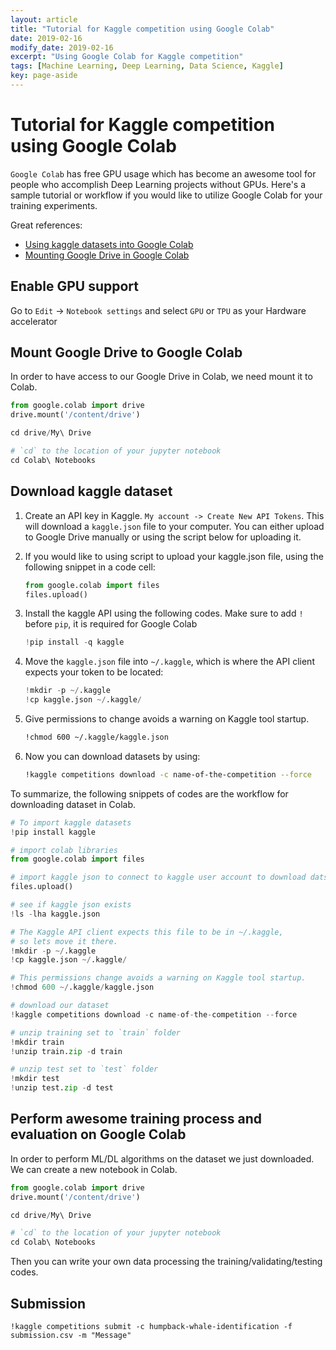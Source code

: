 ```yaml
---
layout: article
title: "Tutorial for Kaggle competition using Google Colab"
date: 2019-02-16
modify_date: 2019-02-16
excerpt: "Using Google Colab for Kaggle competition"
tags: [Machine Learning, Deep Learning, Data Science, Kaggle]
key: page-aside
---
```


# Tutorial for Kaggle competition using Google Colab


`Google Colab` has free GPU usage which has become an awesome tool for people who accomplish Deep Learning projects without GPUs. Here's a sample tutorial or workflow if you would like to utilize Google Colab for your training experiments.


Great references:

- [Using kaggle datasets into Google Colab](https://stackoverflow.com/questions/49310470/using-kaggle-datasets-into-google-colab)
- [Mounting Google Drive in Google Colab](https://medium.com/@rushic24/mounting-google-drive-in-google-colab-5ecd1d3b735a)


## Enable GPU support


Go to `Edit` -> `Notebook settings` and select `GPU` or `TPU` as your Hardware accelerator



## Mount Google Drive to Google Colab

In order to have access to our Google Drive in Colab, we need mount it to Colab.

```python
from google.colab import drive
drive.mount('/content/drive')

cd drive/My\ Drive

# `cd` to the location of your jupyter notebook
cd Colab\ Notebooks
```



## Download kaggle dataset



1. Create an API key in Kaggle. `My account -> Create New API Tokens`. This will download a `kaggle.json` file to your computer. You can either upload to Google Drive manually or using the script below for uploading it.

2. If you would like to using script to upload your kaggle.json file, using the following snippet in a code cell:


    ```python
    from google.colab import files
    files.upload()
    ```

3. Install the kaggle API using the following codes. Make sure to add `!` before `pip`, it is required for Google Colab

    ```python
    !pip install -q kaggle
    ```


4. Move the `kaggle.json` file into `~/.kaggle`, which is where the API client expects your token to be located:


    ```python
    !mkdir -p ~/.kaggle
    !cp kaggle.json ~/.kaggle/
    ```


5. Give permissions to change avoids a warning on Kaggle tool startup.


    ```sh
    !chmod 600 ~/.kaggle/kaggle.json
    ```



6. Now you can download datasets by using:

    ```sh
    !kaggle competitions download -c name-of-the-competition --force
    ```

To summarize, the following snippets of codes are the workflow for downloading dataset in Colab.

```python
# To import kaggle datasets
!pip install kaggle

# import colab libraries
from google.colab import files

# import kaggle json to connect to kaggle user account to download datsets
files.upload()

# see if kaggle json exists
!ls -lha kaggle.json

# The Kaggle API client expects this file to be in ~/.kaggle,
# so lets move it there.
!mkdir -p ~/.kaggle
!cp kaggle.json ~/.kaggle/

# This permissions change avoids a warning on Kaggle tool startup.
!chmod 600 ~/.kaggle/kaggle.json

# download our dataset
!kaggle competitions download -c name-of-the-competition --force

# unzip training set to `train` folder
!mkdir train
!unzip train.zip -d train

# unzip test set to `test` folder
!mkdir test
!unzip test.zip -d test
```


## Perform awesome training process and evaluation on Google Colab

In order to perform ML/DL algorithms on the dataset we just downloaded. We can create a new notebook in Colab. 

```python
from google.colab import drive
drive.mount('/content/drive')

cd drive/My\ Drive

# `cd` to the location of your jupyter notebook
cd Colab\ Notebooks
```

Then you can write your own data processing the training/validating/testing codes.


## Submission

```
!kaggle competitions submit -c humpback-whale-identification -f submission.csv -m "Message"
```